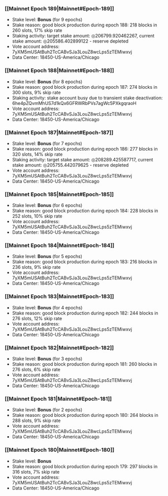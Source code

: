 ### [[Mainnet Epoch 189|Mainnet#Epoch-189]]
* Stake level: **Bonus** (for 9 epochs)
* Stake reason: good block production during epoch 188: 218 blocks in 260 slots, 17% skip rate
* Staking activity: target stake amount: ◎206799.920462267, current stake amount: ◎205586.402899122 - reserve depleted
* Vote account address: 7yXM5mUSAtBuh2TcCABvSJa3LouZ8wcLps5zTEMiwxvj
* Data Center: 18450-US-America/Chicago
### [[Mainnet Epoch 188|Mainnet#Epoch-188]]
* Stake level: **Bonus** (for 8 epochs)
* Stake reason: good block production during epoch 187: 274 blocks in 300 slots, 9% skip rate
* Staking activity: stake account busy due to transient stake deactivation: 6he4pZQvmMhUS7d1kQx6GFRWRbPVs7agWc5PXkgqraoH
* Vote account address: 7yXM5mUSAtBuh2TcCABvSJa3LouZ8wcLps5zTEMiwxvj
* Data Center: 18450-US-America/Chicago
### [[Mainnet Epoch 187|Mainnet#Epoch-187]]
* Stake level: **Bonus** (for 7 epochs)
* Stake reason: good block production during epoch 186: 277 blocks in 320 slots, 14% skip rate
* Staking activity: target stake amount: ◎208289.425587717, current stake amount: ◎205755.442079625 - reserve depleted
* Vote account address: 7yXM5mUSAtBuh2TcCABvSJa3LouZ8wcLps5zTEMiwxvj
* Data Center: 18450-US-America/Chicago
### [[Mainnet Epoch 185|Mainnet#Epoch-185]]
* Stake level: **Bonus** (for 6 epochs)
* Stake reason: good block production during epoch 184: 228 blocks in 252 slots, 10% skip rate
* Vote account address: 7yXM5mUSAtBuh2TcCABvSJa3LouZ8wcLps5zTEMiwxvj
* Data Center: 18450-US-America/Chicago
### [[Mainnet Epoch 184|Mainnet#Epoch-184]]
* Stake level: **Bonus** (for 5 epochs)
* Stake reason: good block production during epoch 183: 216 blocks in 236 slots, 9% skip rate
* Vote account address: 7yXM5mUSAtBuh2TcCABvSJa3LouZ8wcLps5zTEMiwxvj
* Data Center: 18450-US-America/Chicago
### [[Mainnet Epoch 183|Mainnet#Epoch-183]]
* Stake level: **Bonus** (for 4 epochs)
* Stake reason: good block production during epoch 182: 244 blocks in 276 slots, 12% skip rate
* Vote account address: 7yXM5mUSAtBuh2TcCABvSJa3LouZ8wcLps5zTEMiwxvj
* Data Center: 18450-US-America/Chicago
### [[Mainnet Epoch 182|Mainnet#Epoch-182]]
* Stake level: **Bonus** (for 3 epochs)
* Stake reason: good block production during epoch 181: 260 blocks in 276 slots, 6% skip rate
* Vote account address: 7yXM5mUSAtBuh2TcCABvSJa3LouZ8wcLps5zTEMiwxvj
* Data Center: 18450-US-America/Chicago
### [[Mainnet Epoch 181|Mainnet#Epoch-181]]
* Stake level: **Bonus** (for 2 epochs)
* Stake reason: good block production during epoch 180: 264 blocks in 288 slots, 9% skip rate
* Vote account address: 7yXM5mUSAtBuh2TcCABvSJa3LouZ8wcLps5zTEMiwxvj
* Data Center: 18450-US-America/Chicago
### [[Mainnet Epoch 180|Mainnet#Epoch-180]]
* Stake level: **Bonus**
* Stake reason: good block production during epoch 179: 297 blocks in 316 slots, 7% skip rate
* Vote account address: 7yXM5mUSAtBuh2TcCABvSJa3LouZ8wcLps5zTEMiwxvj
* Data Center: 18450-US-America/Chicago